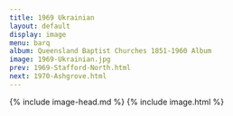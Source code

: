 ```yaml
---
title: 1969 Ukrainian
layout: default
display: image
menu: barq
album: Queensland Baptist Churches 1851-1960 Album
image: 1969-Ukrainian.jpg
prev: 1969-Stafford-North.html
next: 1970-Ashgrove.html
---
```

{% include image-head.md %}
{% include image.html %}
